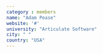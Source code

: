 ```yaml
---
category : members
name: "Adam Pease" 
website: '#'
university: "Articulate Software"
city: " "
country: "USA"
---
```


